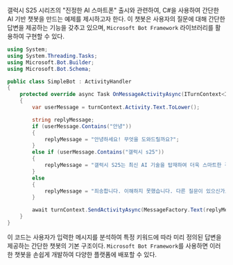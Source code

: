 갤럭시 S25 시리즈의 "진정한 AI 스마트폰" 출시와 관련하여, C#을 사용하여 간단한 AI 기반 챗봇을 만드는 예제를 제시하고자 한다. 이 챗봇은 사용자의 질문에 대해 간단한 답변을 제공하는 기능을 갖추고 있으며, `Microsoft Bot Framework` 라이브러리를 활용하여 구현할 수 있다.

```csharp
using System;
using System.Threading.Tasks;
using Microsoft.Bot.Builder;
using Microsoft.Bot.Schema;

public class SimpleBot : ActivityHandler
{
    protected override async Task OnMessageActivityAsync(ITurnContext<IMessageActivity> turnContext, System.Threading.CancellationToken cancellationToken)
    {
        var userMessage = turnContext.Activity.Text.ToLower();

        string replyMessage;
        if (userMessage.Contains("안녕"))
        {
            replyMessage = "안녕하세요! 무엇을 도와드릴까요?";
        }
        else if (userMessage.Contains("갤럭시 s25"))
        {
            replyMessage = "갤럭시 S25는 최신 AI 기술을 탑재하여 더욱 스마트한 경험을 제공합니다.";
        }
        else
        {
            replyMessage = "죄송합니다. 이해하지 못했습니다. 다른 질문이 있으신가요?";
        }

        await turnContext.SendActivityAsync(MessageFactory.Text(replyMessage), cancellationToken);
    }
}
```

이 코드는 사용자가 입력한 메시지를 분석하여 특정 키워드에 따라 미리 정의된 답변을 제공하는 간단한 챗봇의 기본 구조이다. `Microsoft Bot Framework`를 사용하면 이러한 챗봇을 손쉽게 개발하여 다양한 플랫폼에 배포할 수 있다.